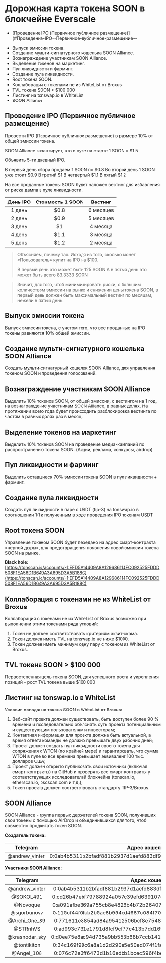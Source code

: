 # Дорожная карта токена SOON в блокчейне Everscale

* [Проведение IPO (Первичное публичное размещение)](#Проведение-IPO--Первичное-публичное-размещение--
- Выпуск эмиссии токена.
- Создание мульти-сигнатурного кошелька SOON Alliance.
- Вознаграждение участникам SOON Alliance.
- Выделение токенов на маркетинг.
- Пул ликвидности и фарминг.
- Создание пула ликвидности.
- Root токена SOON.
- Коллаборация с токенами не из WhiteList от Broxus
- TVL токена SOON > $100 000
- Листинг на tonswap.io в WhiteList
- SOON Alliance

## Проведение IPO (Первичное публичное размещение)

Провести IPO (Первичное публичное размещение) в размере 10% от общей эмиссии токена.

SOON Alliance гарантирует, что в пуле на старте 1 SOON = $1.5

Объявить 5-ти дневный IPO.

В первый день сбора продаем 1 SOON по $0.8
Во второй день
1 SOON уже стоит $0.9
В третий $1
В четвертый $1.1
В пятый $1.2

На все проданные токены SOON будет наложен вестинг для избавления от риска дампа в пуле ликвидности.

| День IPO | Стоимость 1 SOON | Вестинг |
|:----------:|:----------:|:----------:|
| 1 день | $0.8 | 6 месяцев |
| 2 день | $0.9 | 5 месяцев |
| 3 день | $1 | 4 месяца |
| 4 день | $1.1 | 3 месяца |
| 5 день | $1.2 | 2 месяца |

> Объясняем, почему так. 
> Исходя из того, сколько монет «Пользователь» купит на IPO на $100.
>
> В первый день это может быть 125 SOON
> А в пятый день это может быть всего 83.3333 SOON

> Значит, для того, чтоб минимизировать риски, с большим количеством эмиссии на рынке и снижении цены токена SOON, в первый день должен быть максимальный вестинг по месяцам, нежели в пятый день.

## Выпуск эмиссии токена

Выпуск эмиссии токена, с учетом того, что все проданные на IPO токены равняются 10% общей эмиссии.

## Создание мульти-сигнатурного кошелька SOON Alliance

Создать мульти-сигнатурный кошелек SOON Alliance, для управления токеном SOON и проведения голосований.

## Вознаграждение участникам SOON Alliance

Выделить 10% токенов SOON, от общей эмиссии, с вестингом на 1 год, на вознаграждение участникам SOON Alliance, в равных долях.
На протяжении всего года будет происходить разблокировка вестинга по частям в равных долях раз в месяц.

## Выделение токенов на маркетинг

Выделить 10% токенов SOON на проведение медиа-кампаний по распространению токена SOON. (Акции, реклама, конкурсы, airdrop)

## Пул ликвидности и фарминг

Выделить оставшиеся 70% эмиссии токена SOON в пул ликвидности + фарминг.

## Создание пула ликвидности

Создать пул ликвидности в паре с USDT (tip-3) на tonswap.io в соотношении 1:1 к полученным в ходе проведения IPO токенам USDT

## Root токена SOON

Управление токеном SOON будет передано на адрес смарт-контракта «черной дыры», для предотвращения появления новой эмиссии токена SOON на рынке. 

**Black hole:**
[https://tonscan.io/accounts/-1:EFD5A14409A8A129686114FC092525FDDD508F1EA56D1B649A3A695D3A5B188C](https://tonscan.io/accounts/-1:EFD5A14409A8A129686114FC092525FDDD508F1EA56D1B649A3A695D3A5B188C)

## Коллаборация с токенами не из WhiteList от Broxus

Коллаборация с токенами не из WhiteList от Broxus возможно при выполнении этими токенами ряда условий:
1. Токен не должен соответствовать критериям экзит-скама.
2. Токен должен иметь TVL на tonswap.io не ниже $1000.
3. Токен должен иметь минимум одну пару с токеном из WhiteList от Broxus.

## TVL токена SOON > $100 000

Первостепенная цель токена SOON, для успешного роста и укрепления позиций - рост TVL токена выше $100 000

## Листинг на tonswap.io в WhiteList

Условия попадания токена SOON в WhiteList от Broxus:

1. Веб-сайт проекта должен существовать, быть доступен более 90 % времени и последовательно объяснять суть проекта потенциальным и существующим пользователям и инвесторам;
2. Контактная информация для проекта должна быть актуальной, а время ответа команды не должно превышать двух рабочих дней;
3. Проект должен создать пул ликвидности своего токена для сопряжения с WTON (по крайней мере) и гарантировать, что сумма WTON в пуле во все времена превышает эквивалент 100 тыс. долларов США;
4. Проект должен открыто публиковать свои источники (включая смарт-контракты) на GitHub и проверять все смарт-контракты у соответствующих исследователей блокчейна (tonscan.io, etherscan.io, bscscan.com и т.д.);
5. Токен проекта должен соответствовать стандарту TIP-3/Broxus.

## SOON Alliance

SOON Alliance - группа первых держателей токена SOON, получивших свои токены с помощью  AirDrop и  объединившихся для того, чтоб совместно продвигать токен SOON.

**Создатель токена:**

| Telegram | Адрес кошелька |
|:----------:|:----------:|
| @andrew_vinter | 0:0ab4b5311b2bfadf881b2937d1aefd883df96a89f6404795c6ba3d844c9a3980 |



**Участники SOON Alliance:**

| Telegram | Адрес кошелька |
|:----------:|:----------:|
| @andrew_vinter | 0:0ab4b5311b2bfadf881b2937d1aefd883df96a89f6404795c6ba3d844c9a3980 |
| @SOKOL491 |0:cd26b47ebf79788924a057c39efd639107c3ad18b5de67bf5f3eb14812214433 |
| @Novoque | 0:a091afbe369a755cb8e4826b4b72b26407c45071943fa36f44159f3c53eab43e |
| @sgorbunovv | 0:115cf44f0fcb2b5ae8b954ed4687c084f70870451a04acdd2234137ad7cc3039 |
| @Archi_One_89 | 0:771611e8854ad84a95412506bcf8e7548ce48f6a7ecdfcb9ff261507b8e0f1c6 |
| @STRnhVS | 0:ad993c731e1791d8fcf9cf77c413b7dd16959a7bbb3a5ca386f4183dff1113b1 |
| @krasnodar_sky | 0:d0ee75e8ac94d735a9bb553b68b7ccb141237646bf9529098663443724f54f19 |
| @tontikiton | 0:34c169f99c6a8a1d2d290e5e50ed074f1faeb339a6fc4a3cdd647659335d9820 |
| @Angel_108 | 0:076c72e3ff6473d1b16edbb1bcec596f4be6f86c3f8845339d717d9f32e33bea |

